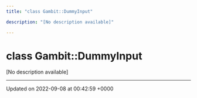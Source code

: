 ```yaml
---
title: "class Gambit::DummyInput"

description: "[No description available]"

---
```


# class Gambit::DummyInput



[No description available]

-------------------------------

Updated on 2022-09-08 at 00:42:59 +0000